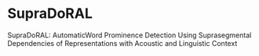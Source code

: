 # SupraDoRAL
SupraDoRAL: AutomaticWord Prominence Detection Using Suprasegmental Dependencies of Representations with Acoustic and Linguistic Context
